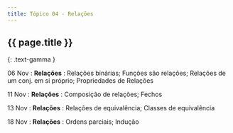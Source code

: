 ```yaml
---
title: Tópico 04 - Relações
---
```


## {{ page.title }}
{: .text-gamma }

06 Nov
: **Relações**
  : Relações binárias; Funções são relações; Relações de um conj. em si próprio; Propriedades de Relações

11 Nov
: **Relações**
  : Composição de relações; Fechos

13 Nov
: **Relações**
  : Relações de equivalência; Classes de equivalência

18 Nov
: **Relações**
  : Ordens parciais; Indução
